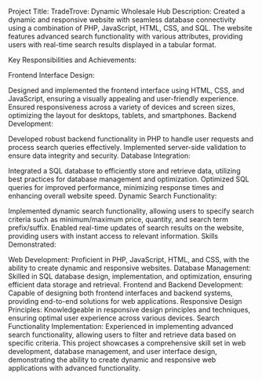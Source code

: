 Project Title: TradeTrove: Dynamic Wholesale Hub
Description:
Created a dynamic and responsive website with seamless database connectivity using a combination of PHP, JavaScript, HTML, CSS, and SQL. The website features advanced search functionality with various attributes, providing users with real-time search results displayed in a tabular format.

Key Responsibilities and Achievements:

Frontend Interface Design:

Designed and implemented the frontend interface using HTML, CSS, and JavaScript, ensuring a visually appealing and user-friendly experience.
Ensured responsiveness across a variety of devices and screen sizes, optimizing the layout for desktops, tablets, and smartphones.
Backend Development:

Developed robust backend functionality in PHP to handle user requests and process search queries effectively.
Implemented server-side validation to ensure data integrity and security.
Database Integration:

Integrated a SQL database to efficiently store and retrieve data, utilizing best practices for database management and optimization.
Optimized SQL queries for improved performance, minimizing response times and enhancing overall website speed.
Dynamic Search Functionality:

Implemented dynamic search functionality, allowing users to specify search criteria such as minimum/maximum price, quantity, and search term prefix/suffix.
Enabled real-time updates of search results on the website, providing users with instant access to relevant information.
Skills Demonstrated:

Web Development: Proficient in PHP, JavaScript, HTML, and CSS, with the ability to create dynamic and responsive websites.
Database Management: Skilled in SQL database design, implementation, and optimization, ensuring efficient data storage and retrieval.
Frontend and Backend Development: Capable of designing both frontend interfaces and backend systems, providing end-to-end solutions for web applications.
Responsive Design Principles: Knowledgeable in responsive design principles and techniques, ensuring optimal user experience across various devices.
Search Functionality Implementation: Experienced in implementing advanced search functionality, allowing users to filter and retrieve data based on specific criteria.
This project showcases a comprehensive skill set in web development, database management, and user interface design, demonstrating the ability to create dynamic and responsive web applications with advanced functionality.
